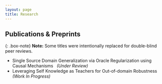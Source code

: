 ```yaml
---
layout: page
title: Research
---
```

## Publications & Preprints

{: .box-note}
**Note:** Some titles were intentionally replaced for double-blind peer reviews.


- Single Source Domain Generalization via Oracle Regularization using Causal Mechanisms &nbsp; *(Under Review)* 
- Leveraging Self Knowledge as Teachers for Out-of-domain Robustness &nbsp; *(Work In Progress)* 